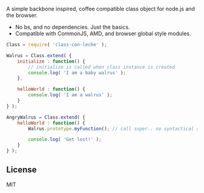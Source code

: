 A simple backbone inspired, coffee compatible class object for node.js and the browser.

* No bs, and no dependencies. Just the basics.
* Compatible with CommonJS, AMD, and browser global style modules.

```javascript
Class = require( 'class-con-leche' );

Walrus = Class.extend( {
	initialize : function() {
		// initialize is called when class instance is created
		console.log( 'I am a baby walrus' );
	},

	helloWorld : function() {
		console.log( 'I am a walrus' );
	}
} );

AngryWalrus = Class.extend( {
	helloWorld : function() {
		Walrus.prototype.myFunction(); // call super.. no syntactical sugar here.

		console.log( 'Get lost!' );
	}
} );
```

## License

MIT
